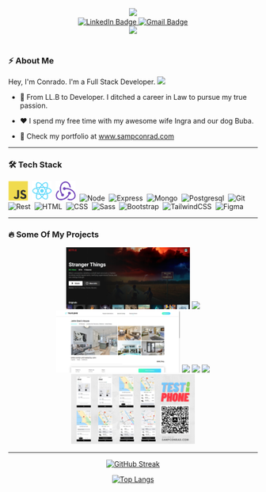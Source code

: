 <div id="header" align="center">
    <!-- logo -->
  <a href="https://www.sampconrad.com" target="_blank"><img src="https://cdn-icons-png.flaticon.com/512/876/876019.png" target="_blank" width="100"></a> 
    <!-- socials -->
  <div id="badges">
  <a href="https://www.linkedin.com/in/sampconrad/">
    <img src="https://img.shields.io/badge/LinkedIn-blue?style=for-the-badge&logo=linkedin&logoColor=white" target="_blank" alt="LinkedIn Badge"/>
  </a>
  <a href="mailto:sampconrad@gmail.com">
    <img src="https://img.shields.io/badge/Gmail-red?style=for-the-badge&logo=gmail&logoColor=white" target="_blank"  alt="Gmail Badge"/>
  </a>
<div align="center">
  <a href="https://www.sampconrad.com" target="_blank"><img src="https://c.tenor.com/ur0xcQWCkegAAAAC/the-office-michael-scott.gif" width="300"/></a> 
</div>
</div>
  <img src="https://komarev.com/ghpvc/?username=sampconrad&style=flat-square&color=blue" alt=""/>
</div>

### ⚡ About Me
Hey, I'm Conrado. I'm a Full Stack Developer. <img src="https://media.giphy.com/media/WUlplcMpOCEmTGBtBW/giphy.gif" width="30">

- 🌱 From LL.B to Developer. I ditched a career in Law to pursue my true passion.

- ❤️ I spend my free time with my awesome wife Ingra and our dog Buba.

- 🚀 Check my portfolio at www.sampconrad.com
---

### 🛠️ Tech Stack
<div>  
  <img src="https://github.com/devicons/devicon/blob/master/icons/javascript/javascript-original.svg" title="JavaScript" alt="JavaScript" width="40" height="40"/>&nbsp;
  <img src="https://github.com/devicons/devicon/blob/master/icons/react/react-original.svg" title="React" alt="React" width="40" height="40"/>&nbsp;
  <img src="https://github.com/devicons/devicon/blob/master/icons/redux/redux-original.svg" title="Redux" alt="Redux " width="40" height="40"/>&nbsp;  
  <img src="https://cdn.jsdelivr.net/gh/devicons/devicon/icons/nodejs/nodejs-original.svg"  title="Node" alt="Node" width="40" height="40"/>&nbsp;
  <img src="https://cdn.jsdelivr.net/gh/devicons/devicon/icons/express/express-original.svg" title="Express" alt="Express" width="40" height="40"/>&nbsp;                 <img src="https://cdn.jsdelivr.net/gh/devicons/devicon/icons/mongodb/mongodb-original.svg" title="Mongo" alt="Mongo" width="40" height="40"/>&nbsp;         
  <img src="https://cdn.jsdelivr.net/gh/devicons/devicon/icons/postgresql/postgresql-plain.svg" title="Postgresql" alt="Postgresql" width="40" height="40"/>&nbsp;     
  <img src="https://cdn.jsdelivr.net/gh/devicons/devicon/icons/git/git-original.svg" title="Git" alt="Git" width="35" height="40"/>&nbsp;          
  <img src="https://www.sampconrad.com/rest.da47f5f1.png" title="Rest" alt="Rest" width="90"/>&nbsp;
  <img src="https://cdn.jsdelivr.net/gh/devicons/devicon/icons/html5/html5-plain.svg" title="HTML5" alt="HTML" width="40" height="40"/>&nbsp;    
  <img src="https://cdn.jsdelivr.net/gh/devicons/devicon/icons/css3/css3-plain.svg" title="CSS3" alt="CSS" width="40" height="40"/>&nbsp;
  <img src="https://cdn.jsdelivr.net/gh/devicons/devicon/icons/sass/sass-original.svg" title="Sass" alt="Sass" width="40" height="40"/>&nbsp; 
  <img src="https://cdn.jsdelivr.net/gh/devicons/devicon/icons/bootstrap/bootstrap-original.svg" title="Bootstrap" alt="Bootstrap" width="40" height="40"/>&nbsp;   
  <img src="https://cdn.jsdelivr.net/gh/devicons/devicon/icons/tailwindcss/tailwindcss-plain.svg" title="TailwindCSS" alt="TailwindCSS" width="40" height="40"/>&nbsp;
  <img src="https://cdn.jsdelivr.net/gh/devicons/devicon/icons/figma/figma-original.svg" title="Figma" alt="Figma" width="30" height="40"/>&nbsp; 
          
---

### 🔥 Some Of My Projects

<div align="center">
  <a href="https://sampconrad.github.io/netflixclone/" target="_blank"><img src="https://raw.githubusercontent.com/sampconrad/netflixclone/master/preview.png" width="250"/></a> 
  <a href="https://sampconrad.github.io/store/" target="_blank"><img src="https://raw.githubusercontent.com/sampconrad/store/main/preview.png" width="250"/></a> 
  <a href="https://sampconrad.github.io/travelbnb/" target="_blank"><img src="https://raw.githubusercontent.com/sampconrad/travelbnb/main/preview.png" width="250"/></a>
  <a href="https://smartbrain-v3.herokuapp.com/" target="_blank"><img src="https://camo.githubusercontent.com/d4538bc17f52da07422152991bab25e7dd5b28d3c2192726bf5d03e46ac46c29/68747470733a2f2f692e696d6775722e636f6d2f695965474730652e706e67" width="250"/></a> 
  <a href="https://sampconrad.github.io/lofi-player/" target="_blank"><img src="https://camo.githubusercontent.com/f1bacc6ed2af395cc6f5dc44913aad7fa6eb5ff6049efe78675efb028562f249/68747470733a2f2f692e696d6775722e636f6d2f7674397a58654a2e706e67" width="250"/></a> 
  <a href="https://sampconrad.github.io/skelly-jokester/" target="_blank"><img src="https://camo.githubusercontent.com/2d56b1bad916ae6322dc9d3c549a12ba2537550b8759c7d03c0513bded38568e/68747470733a2f2f692e696d6775722e636f6d2f524439414b41442e706e67" width="250"/></a> 
  <a href="https://expo.dev/@sampconrad/uber-clone" target="_blank"><img src="https://raw.githubusercontent.com/sampconrad/uber-clone/main/preview.png" width="250"/></a> 
</div>
  
  
---
<div id="stats" align="center">

[![GitHub Streak](http://github-readme-streak-stats.herokuapp.com?user=sampconrad&theme=dark&background=000000)](https://git.io/streak-stats)

[![Top Langs](https://github-readme-stats.vercel.app/api/top-langs/?username=sampconrad&layout=compact&theme=vision-friendly-dark)](https://github.com/anuraghazra/github-readme-stats)
</div>
